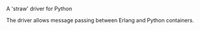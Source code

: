 
A 'straw' driver for Python

The driver allows message passing between Erlang and Python containers.

